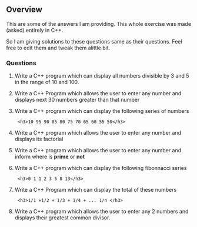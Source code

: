 ## Overview

This are some of the answers I am providing. This whole exercise was made (asked) entirely in C++.

So I am giving solutions to these questions same as their questions. Feel free to edit them and tweak them alittle bit.

### Questions

1. Write a C++ program which can display all numbers divisible by 3 and 5 in the range of 10 and 100.


2. Write a C++ Program which allows the user to enter any number and displays next  30 numbers greater than that number

3. Write a C++ program which can display the following series of numbers

        <h3>10 95 90 85 80 75 70 65 60 55 50</h3>

4. Write a C++ program which allows the user to enter any number and displays its factorial

5. Write a C++ program which allows the user to enter any number and inform where is <b>prime</b> or <b>not</b>

6. Write a C++ program which can display the following fibonnacci series

        <h3>0 1 1 2 3 5 8 13</h3>

7. Write a C++ Program which can display the total of these numbers

        <h3>1/1 +1/2 + 1/3 + 1/4 + ... 1/n </h3>

8. Write a C++ program which allows the user to enter any 2 numbers and displays their greatest common divisor.

